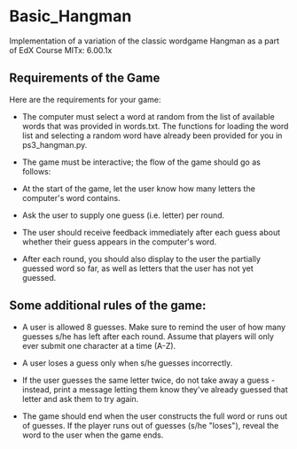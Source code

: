 # Basic_Hangman
Implementation of a variation of the classic wordgame Hangman as a part of EdX Course MITx: 6.00.1x

## Requirements of the Game

Here are the requirements for your game:

* The computer must select a word at random from the list of available words that was provided in words.txt. The functions for loading the word list and selecting a random word have already been provided for you in ps3_hangman.py.

* The game must be interactive; the flow of the game should go as follows:

* At the start of the game, let the user know how many letters the computer's word contains.

* Ask the user to supply one guess (i.e. letter) per round.

* The user should receive feedback immediately after each guess about whether their guess appears in the computer's word.

* After each round, you should also display to the user the partially guessed word so far, as well as letters that the user has not yet guessed.

## Some additional rules of the game:
* A user is allowed 8 guesses. Make sure to remind the user of how many guesses s/he has left after each round. Assume that players will only ever submit one character at a time (A-Z).

* A user loses a guess only when s/he guesses incorrectly.

* If the user guesses the same letter twice, do not take away a guess - instead, print a message letting them know they've already guessed that letter and ask them to try again.

* The game should end when the user constructs the full word or runs out of guesses. If the player runs out of guesses (s/he "loses"), reveal the word to the user when the game ends.
